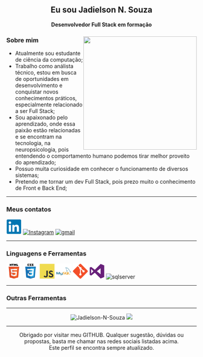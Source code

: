 <h2 align="center">Eu sou Jadielson N. Souza</h2>
<p align="center"><b>Desenvolvedor Full Stack em formação</b></p> 

<div align="right">
  <img align="right" src="https://octodex.github.com/images/Fintechtocat.png" height="300em" width="300em">
  
<div align="left">
  <h3>Sobre mim</h3>
  <ul>
    <li>Atualmente sou estudante de ciência da computação;</li>
    <li>Trabalho como análista técnico, estou em busca de oportunidades em desenvolvimento e conquistar novos conhecimentos práticos, especialmente relacionado a ser Full Stack;</li>
    <li>Sou apaixonado pelo aprendizado, onde essa paixão estão relacionadas e se encontram na tecnologia, na neuropsicologia, pois entendendo o comportamento humano podemos tirar melhor proveito do aprendizado;</li>
    <li>Possuo muita curiosidade em conhecer o funcionamento de diversos sistemas;</li>
    <li>Pretendo me tornar um dev Full Stack, pois prezo muito o conhecimento de Front e Back End;</li>
   </ul>
</div>

<hr>

<div align="left">
  <h3>Meus contatos</h3>
    <a href="https://www.linkedin.com/in/jadielsonnunessouza/" target="blank"><img src="https://raw.githubusercontent.com/devicons/devicon/master/icons/linkedin/linkedin-original.svg" alt="LinkedIn" height="40" width="40"></a>
    <a href="https://www.instagram.com/jadielsonnsouza1987/" target="blank"><img src="https://upload.wikimedia.org/wikipedia/commons/thumb/a/a5/Instagram_icon.png/768px-Instagram_icon.png" alt="Instagram" height="40" width="40"></a>
    <a href="mailto:jadielsonnsouza@gmail.com" target="blank"><img src="https://www.pngrepo.com/png/303161/180/gmail-icon-logo.png" alt="gmail" height="40" width="40"></a>
</div>

<hr>

<div align="Left">
  <h3>Linguagens e Ferramentas</h3>
  <img src="https://raw.githubusercontent.com/devicons/devicon/master/icons/html5/html5-original-wordmark.svg" alt="html5" width="40" height="40"/> 
  <img src="https://raw.githubusercontent.com/devicons/devicon/master/icons/css3/css3-original-wordmark.svg" alt="css3" width="40" height="40"/> 
  <img src="https://raw.githubusercontent.com/devicons/devicon/master/icons/javascript/javascript-original.svg" alt="javascript" width="40" height="40"/> 
  <img src="https://raw.githubusercontent.com/devicons/devicon/master/icons/mysql/mysql-original-wordmark.svg" alt="mysql" width="40" height="40"/>
  <img src="https://raw.githubusercontent.com/devicons/devicon/master/icons/git/git-original.svg" alt="git" width="40" height="40"/> 
  <img src="https://raw.githubusercontent.com/devicons/devicon/master/icons/visualstudio/visualstudio-plain.svg" alt="visual-studio" width="40" height="40"/>
  <img src="https://img.icons8.com/color/452/microsoft-sql-server.png" alt="sqlserver" width="40" height="40"/>
</div>

<hr>

<div align="left">
  <h3>Outras Ferramentas</h3>
</div>
  
<hr>

<div align="center">
  <img height="150em" src="https://github-readme-stats-eight-theta.vercel.app/api/top-langs/?username=jadielsonnsouza&layout=compact&langs_count=8&theme=tokyonight" alt="Jadielson-N-Souza"/>

  <img height="150em" src="https://github-readme-stats-eight-theta.vercel.app/api?username=jadielsonnsouza&show_icons=true&theme=tokyonight&include_all_commits=true&count_private=true"/>
</div>

<hr>
 
<div align="center">
  <p>Obrigado por visitar meu GITHUB. Qualquer sugestão, dúvidas ou propostas, basta me chamar nas redes sociais listadas acima.<br>
  Este perfil se encontra sempre atualizado.</p>




<!--
**jadielsonnsouza/jadielsonnsouza** is a ✨ _special_ ✨ repository because its `README.md` (this file) appears on your GitHub profile.

Here are some ideas to get you started:

- 🔭 I’m currently working on ...
- 🌱 I’m currently learning ...
- 👯 I’m looking to collaborate on ...
- 🤔 I’m looking for help with ...
- 💬 Ask me about ...
- 📫 How to reach me: ...
- 😄 Pronouns: ...
- ⚡ Fun fact: ...
-->
